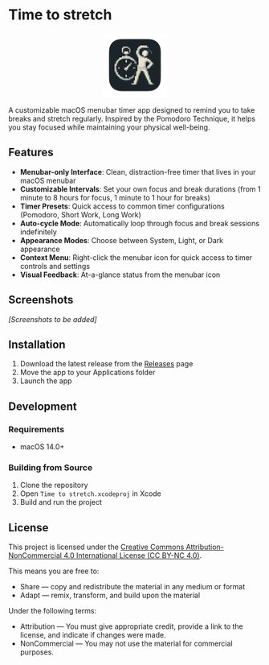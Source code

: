 # Time to stretch

<p align="center">
  <img src="Timer/Assets.xcassets/AppIcon.appiconset/256-mac.png" alt="Time to stretch App Icon" width="128">
</p>

A customizable macOS menubar timer app designed to remind you to take breaks and stretch regularly. Inspired by the Pomodoro Technique, it helps you stay focused while maintaining your physical well-being.

## Features

- **Menubar-only Interface**: Clean, distraction-free timer that lives in your macOS menubar
- **Customizable Intervals**: Set your own focus and break durations (from 1 minute to 8 hours for focus, 1 minute to 1 hour for breaks)
- **Timer Presets**: Quick access to common timer configurations (Pomodoro, Short Work, Long Work)
- **Auto-cycle Mode**: Automatically loop through focus and break sessions indefinitely
- **Appearance Modes**: Choose between System, Light, or Dark appearance
- **Context Menu**: Right-click the menubar icon for quick access to timer controls and settings
- **Visual Feedback**: At-a-glance status from the menubar icon

## Screenshots

*[Screenshots to be added]*

## Installation

1. Download the latest release from the [Releases](https://github.com/bohdanbirdie/time-to-stretch-app/releases) page
2. Move the app to your Applications folder
3. Launch the app

## Development

### Requirements

- macOS 14.0+

### Building from Source

1. Clone the repository
2. Open `Time to stretch.xcodeproj` in Xcode
3. Build and run the project

## License

This project is licensed under the [Creative Commons Attribution-NonCommercial 4.0 International License (CC BY-NC 4.0)](https://creativecommons.org/licenses/by-nc/4.0/).

This means you are free to:
- Share — copy and redistribute the material in any medium or format
- Adapt — remix, transform, and build upon the material

Under the following terms:
- Attribution — You must give appropriate credit, provide a link to the license, and indicate if changes were made.
- NonCommercial — You may not use the material for commercial purposes.
